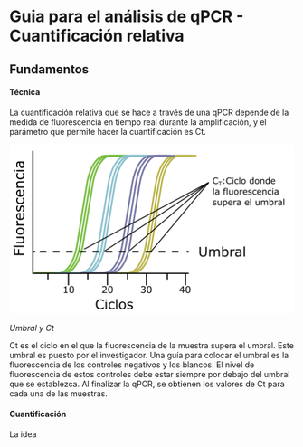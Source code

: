 # Guia para el análisis de qPCR - Cuantificación relativa

## Fundamentos

#### Técnica

La cuantificación relativa que se hace a través de una qPCR depende de la medida de fluorescencia en tiempo real durante la amplificación, y el parámetro que permite hacer la cuantificación es Ct. 

![Grafica perfil de amplificación](qPCR_plot.png)

*Umbral y Ct*

Ct es el ciclo en el que la fluorescencia de la muestra supera el umbral. Este umbral es puesto por el investigador. Una guía para colocar el umbral es la fluorescencia de los controles negativos y los blancos. El nivel de fluorescencia de estos controles debe estar siempre por debajo del umbral que se establezca. Al finalizar la qPCR, se obtienen los valores de Ct para cada una de las muestras.

#### Cuantificación

La idea 



[^1]: Ahmed M, Kim DR. pcr: an R package for quality assessment, analysis and testing of qPCR data. PeerJ. 2018 Mar 16;6:e4473. https://doi.org/10.7717/peerj.4473. PMID: 29576953; PMCID: PMC5858653.

[^2]: Livak KJ, Schmittgen TD. Analysis of relative gene expression data using real-time quantitative PCR and the 2(-Delta Delta C(T)) Method. Methods. 2001 Dec;25(4):402-8. https://doi.org/10.1006/meth.2001.1262. PMID: 11846609.

[^3]: Yuan, J.S., Reed, A., Chen, F. et al. Statistical analysis of real-time PCR data. BMC Bioinformatics 7, 85 (2006). https://doi.org/10.1186/1471-2105-7-85

